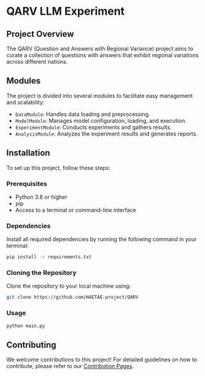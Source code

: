 # QARV LLM Experiment

## Project Overview
The QARV (Question and Answers with Regional Variance) project aims to curate a collection of questions with answers that exhibit regional variations across different nations.

## Modules
The project is divided into several modules to facilitate easy management and scalability:
- `DataModule`: Handles data loading and preprocessing.
- `ModelModule`: Manages model configuration, loading, and execution.
- `ExperimentModule`: Conducts experiments and gathers results.
- `AnalysisModule`: Analyzes the experiment results and generates reports.

## Installation
To set up this project, follow these steps:

### Prerequisites
- Python 3.8 or higher
- pip
- Access to a terminal or command-line interface

### Dependencies
Install all required dependencies by running the following command in your terminal:

```bash
pip install -r requirements.txt
```

### Cloning the Repository
Clone the repository to your local machine using:

```bash
git clone https://github.com/HAETAE-project/QARV
```

### Usage
```bash
python main.py
```

## Contributing

We welcome contributions to this project! For detailed guidelines on how to contribute, please refer to our [Contribution Pages](https://github.com/guijinSON/QARV/tree/main).

